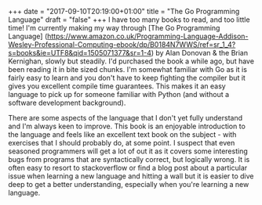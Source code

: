 +++
date = "2017-09-10T20:19:00+01:00"
title = "The Go Programming Language"
draft = "false"
+++
I have too many books to read, and too little time! I'm currently making my way through [The Go Programming Language] (https://www.amazon.co.uk/Programming-Language-Addison-Wesley-Professional-Computing-ebook/dp/B0184N7WWS/ref=sr_1_4?s=books&ie=UTF8&qid=1505071377&sr=1-4) by Alan Donovan & the Brian Kernighan, slowly but steadily. I'd purchased the book a while ago, but have been reading it in bite sized chunks. I'm somewhat familiar with Go as it is fairly easy to learn and you don't have to keep fighting the compiler but it gives you excellent compile time guarantees. This makes it an easy language to pick up for someone familiar with Python (and without a software development background).

There are some aspects of the language that I don't yet fully understand and I'm always keen to improve. This book is an enjoyable introduction to the language and feels like an excellent text book on the subject - with exercises that I should probably do, at some point. I suspect that even seasoned programmers will get a lot of out it as it covers some interesting bugs from programs that are syntactically correct, but logically wrong. It is often easy to resort to stackoverflow or find a blog post about a particular issue when learning a new language and hitting a wall but it is easier to dive deep to get a better understanding, especially when you're learning a new language.


